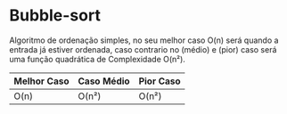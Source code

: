 # Bubble-sort
Algoritmo de ordenação simples, no seu melhor caso O(n) será quando a entrada já estiver ordenada, caso contrario no (médio) e (pior) caso será uma função quadrática de Complexidade O(n²).

| Melhor Caso | Caso Médio | Pior Caso |
|-------|-------|-------|
| O(n) | O(n²) | O(n²) |
